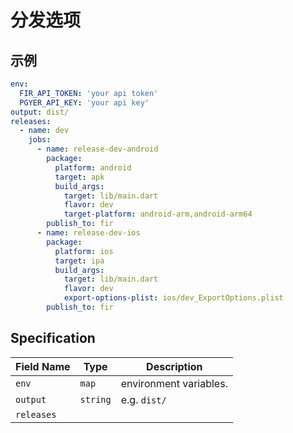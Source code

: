 # 分发选项

## 示例

```yaml
env:
  FIR_API_TOKEN: 'your api token'
  PGYER_API_KEY: 'your api key'
output: dist/
releases:
  - name: dev
    jobs:
      - name: release-dev-android
        package:
          platform: android
          target: apk
          build_args:
            target: lib/main.dart
            flavor: dev
            target-platform: android-arm,android-arm64
        publish_to: fir
      - name: release-dev-ios
        package:
          platform: ios
          target: ipa
          build_args:
            target: lib/main.dart
            flavor: dev
            export-options-plist: ios/dev_ExportOptions.plist
        publish_to: fir
```

## Specification <a href="#specification" id="specification"></a>

| Field Name | Type      | Description            |
| ---------- | --------- | ---------------------- |
| `env`      | `map`     | environment variables. |
| `output`   | `string`  | e.g. `dist/`           |
| `releases` |           |                        |

